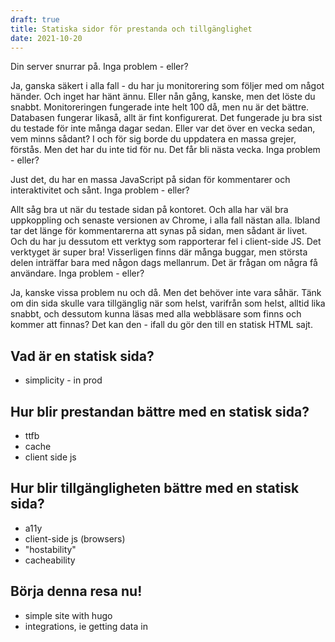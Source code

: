 ```yaml
---
draft: true
title: Statiska sidor för prestanda och tillgänglighet
date: 2021-10-20
---
```


Din server snurrar på. Inga problem - eller?

Ja, ganska säkert i alla fall - du har ju monitorering som följer med om något händer. Och inget har hänt ännu. Eller nån gång, kanske, men det löste du snabbt. Monitoreringen fungerade inte helt 100 då, men nu är det bättre. Databasen fungerar likaså, allt är fint konfigurerat. Det fungerade ju bra sist du testade för inte många dagar sedan. Eller var det över en vecka sedan, vem minns sådant? I och för sig borde du uppdatera en massa grejer, förstås. Men det har du inte tid för nu. Det får bli nästa vecka. Inga problem - eller?

Just det, du har en massa JavaScript på sidan för kommentarer och interaktivitet och sånt. Inga problem - eller?

Allt såg bra ut när du testade sidan på kontoret. Och alla har väl bra uppkoppling och senaste versionen av Chrome, i alla fall nästan alla. Ibland tar det länge för kommentarerna att synas på sidan, men sådant är livet. Och du har ju dessutom ett verktyg som rapporterar fel i client-side JS. Det verktyget är super bra! Visserligen finns där många buggar, men största delen inträffar bara med någon dags mellanrum. Det är frågan om några få användare. Inga problem - eller?

Ja, kanske vissa problem nu och då. Men det behöver inte vara såhär. Tänk om din sida skulle vara tillgänglig när som helst, varifrån som helst, alltid lika snabbt, och dessutom kunna läsas med alla webbläsare som finns och kommer att finnas? Det kan den - ifall du gör den till en statisk HTML sajt.

## Vad är en statisk sida?

- simplicity - in prod

## Hur blir prestandan bättre med en statisk sida?

- ttfb
- cache
- client side js

## Hur blir tillgängligheten bättre med en statisk sida?

- a11y
- client-side js (browsers)
- "hostability"
- cacheability

## Börja denna resa nu!

- simple site with hugo
- integrations, ie getting data in
